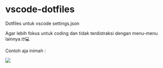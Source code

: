 # vscode-dotfiles
Dotfiles untuk vscode settings.json

Agar lebih fokus untuk coding dan tidak terdistraksi dengan menu-menu lainnya.🤓💻

Contoh aja inimah : 

![](https://github.com/Your_Repository_Name/Your_GIF_Name.gif)
